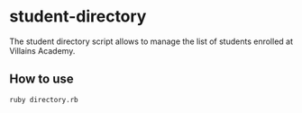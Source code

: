 # student-directory

The student directory script allows to manage the list of students enrolled at Villains Academy.

## How to use

```shell
ruby directory.rb
```